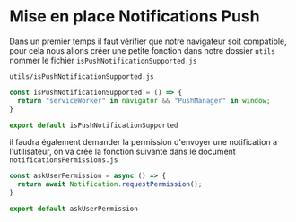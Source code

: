 # Mise en place Notifications Push

Dans un premier temps il faut vérifier que notre navigateur soit compatible, pour cela nous allons créer une petite fonction dans notre dossier ```utils``` nommer le fichier ```isPushNotificationSupported.js```

```utils/isPushNotificationSupported.js```
```js
const isPushNotificationSupported = () => {
  return "serviceWorker" in navigator && "PushManager" in window;
}

export default isPushNotificationSupported

```

il faudra également demander la permission d'envoyer une notification a l'utilisateur, on va crée la fonction suivante dans le document ```notificationsPermissions.js```

```js
const askUserPermission = async () => {
  return await Notification.requestPermission();
}

export default askUserPermission

```

